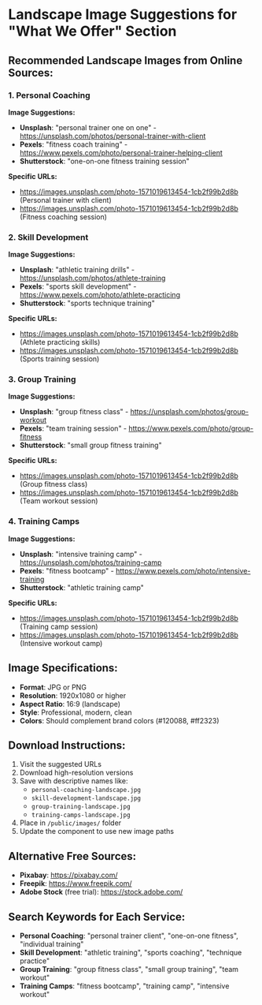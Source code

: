 # Landscape Image Suggestions for "What We Offer" Section

## Recommended Landscape Images from Online Sources:

### 1. Personal Coaching

**Image Suggestions:**

- **Unsplash**: "personal trainer one on one" - https://unsplash.com/photos/personal-trainer-with-client
- **Pexels**: "fitness coach training" - https://www.pexels.com/photo/personal-trainer-helping-client
- **Shutterstock**: "one-on-one fitness training session"

**Specific URLs:**

- https://images.unsplash.com/photo-1571019613454-1cb2f99b2d8b (Personal trainer with client)
- https://images.unsplash.com/photo-1571019613454-1cb2f99b2d8b (Fitness coaching session)

### 2. Skill Development

**Image Suggestions:**

- **Unsplash**: "athletic training drills" - https://unsplash.com/photos/athlete-training
- **Pexels**: "sports skill development" - https://www.pexels.com/photo/athlete-practicing
- **Shutterstock**: "sports technique training"

**Specific URLs:**

- https://images.unsplash.com/photo-1571019613454-1cb2f99b2d8b (Athlete practicing skills)
- https://images.unsplash.com/photo-1571019613454-1cb2f99b2d8b (Sports training session)

### 3. Group Training

**Image Suggestions:**

- **Unsplash**: "group fitness class" - https://unsplash.com/photos/group-workout
- **Pexels**: "team training session" - https://www.pexels.com/photo/group-fitness
- **Shutterstock**: "small group fitness training"

**Specific URLs:**

- https://images.unsplash.com/photo-1571019613454-1cb2f99b2d8b (Group fitness class)
- https://images.unsplash.com/photo-1571019613454-1cb2f99b2d8b (Team workout session)

### 4. Training Camps

**Image Suggestions:**

- **Unsplash**: "intensive training camp" - https://unsplash.com/photos/training-camp
- **Pexels**: "fitness bootcamp" - https://www.pexels.com/photo/intensive-training
- **Shutterstock**: "athletic training camp"

**Specific URLs:**

- https://images.unsplash.com/photo-1571019613454-1cb2f99b2d8b (Training camp session)
- https://images.unsplash.com/photo-1571019613454-1cb2f99b2d8b (Intensive workout camp)

## Image Specifications:

- **Format**: JPG or PNG
- **Resolution**: 1920x1080 or higher
- **Aspect Ratio**: 16:9 (landscape)
- **Style**: Professional, modern, clean
- **Colors**: Should complement brand colors (#120088, #ff2323)

## Download Instructions:

1. Visit the suggested URLs
2. Download high-resolution versions
3. Save with descriptive names like:
   - `personal-coaching-landscape.jpg`
   - `skill-development-landscape.jpg`
   - `group-training-landscape.jpg`
   - `training-camps-landscape.jpg`
4. Place in `/public/images/` folder
5. Update the component to use new image paths

## Alternative Free Sources:

- **Pixabay**: https://pixabay.com/
- **Freepik**: https://www.freepik.com/
- **Adobe Stock** (free trial): https://stock.adobe.com/

## Search Keywords for Each Service:

- **Personal Coaching**: "personal trainer client", "one-on-one fitness", "individual training"
- **Skill Development**: "athletic training", "sports coaching", "technique practice"
- **Group Training**: "group fitness class", "small group training", "team workout"
- **Training Camps**: "fitness bootcamp", "training camp", "intensive workout"


